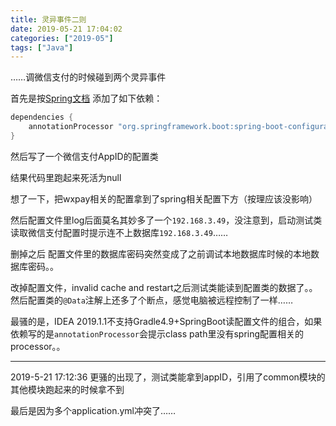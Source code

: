 ```yaml
---
title: 灵异事件二则
date: 2019-05-21 17:04:02
categories: ["2019-05"]
tags: ["Java"]
---
```

……调微信支付的时候碰到两个灵异事件

首先是按[Spring文档](https://docs.spring.io/spring-boot/docs/2.1.4.RELEASE/reference/html/configuration-metadata.html#configuration-metadata-annotation-processor) 添加了如下依赖：
```groovy
dependencies {
	annotationProcessor "org.springframework.boot:spring-boot-configuration-processor"
}
```
然后写了一个微信支付AppID的配置类

结果代码里跑起来死活为null

想了一下，把wxpay相关的配置拿到了spring相关配置下方（按理应该没影响）

然后配置文件里log后面莫名其妙多了一个`192.168.3.49`，没注意到，启动测试类读取微信支付配置时提示连不上数据库`192.168.3.49`……

删掉之后 配置文件里的数据库密码突然变成了之前调试本地数据库时候的本地数据库密码。。

改掉配置文件，invalid cache and restart之后测试类能读到配置类的数据了。。然后配置类的`@Data`注解上还多了个断点，感觉电脑被远程控制了一样……

最骚的是，IDEA 2019.1.1不支持Gradle4.9+SpringBoot读配置文件的组合，如果依赖写的是`annotationProcessor`会提示class path里没有spring配置相关的processor。。

----

2019-5-21 17:12:36
更骚的出现了，测试类能拿到appID，引用了common模块的其他模块跑起来的时候拿不到

最后是因为多个application.yml冲突了……
